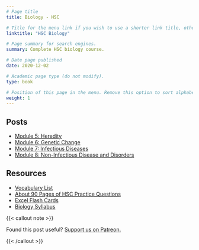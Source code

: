 ```yaml
---
# Page title
title: Biology - HSC

# Title for the menu link if you wish to use a shorter link title, otherwise remove this option.
linktitle: "HSC Biology"

# Page summary for search engines.
summary: Complete HSC biology course.

# Date page published
date: 2020-12-02

# Academic page type (do not modify).
type: book

# Position of this page in the menu. Remove this option to sort alphabetically.
weight: 1
---
```


## Posts

- [Module 5: Heredity](module-5/)
- [Module 6: Genetic Change](module-6/)
- [Module 7: Infectious Diseases](module-7/)
- [Module 8: Non-Infectious Disease and Disorders](module-8/)

## Resources

- [Vocabulary List](resource-vocab-list/)
- [About 90 Pages of HSC Practice Questions](resource-nesa-bonus-questions/)
- [Excel Flash Cards](resource-excel-passcards/)
- [Biology Syllabus](/nesa/657d2611-c201-49ce-a18e-ef0f786a5de0/biology-stage-6-syllabus-2017.pdf?MOD=AJPERES&CVID=)

{{< callout note >}}

Found this post useful? [Support us on Patreon.](https://patreon.com/schoolnotes)

{{< /callout >}}
